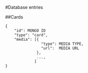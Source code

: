 #Database entries

##Cards

    {
        "id": MONGO ID
        "type": "card",
        "media": [{
                    "type": MEDIA TYPE,
                    "url":  MEDIA URL
                  },
                  ...,
                 ]
    }
    
